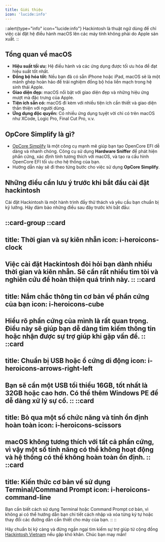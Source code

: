 ```yaml
---
title: Giới thiệu
icon: 'lucide:info'
---
```


::alert{type="info" icon="lucide:info"}
  Hackintosh là thuật ngữ dùng để chỉ việc cài đặt hệ điều hành macOS lên các máy tính không phải do Apple sản xuất.
::

## Tổng quan về macOS

- **Hiệu suất tối ưu:** Hệ điều hành và các ứng dụng được tối ưu hóa để đạt hiệu suất tốt nhất.
- **Đồng bộ hóa tốt:** Nếu bạn đã có sẵn iPhone hoặc iPad, macOS sẽ là một mảnh ghép hoàn hảo để trải nghiệm đồng bộ hóa liền mạch trong hệ sinh thái Apple.
- **Giao diện đẹp:** macOS nổi bật với giao diện đẹp và những hiệu ứng mượt mà đặc trưng của Apple.
- **Tiện ích sẵn có:** macOS đi kèm với nhiều tiện ích cần thiết và giao diện thân thiện với người dùng.
- **Ứng dụng độc quyền:** Có nhiều ứng dụng tuyệt vời chỉ có trên macOS như XCode, Logic Pro, Final Cut Pro, v.v.

## OpCore Simplify là gì?

- [OpCore Simplify](https://github.com/lzhoang2801/OpCore-Simplify) là một công cụ mạnh mẽ giúp bạn tạo OpenCore EFI dễ dàng và nhanh chóng. Công cụ sử dụng **Hardware Sniffer** để phát hiện phần cứng, xác định tính tương thích với macOS, và tạo ra cấu hình OpenCore EFI tối ưu cho hệ thống của bạn.
- Hướng dẫn này sẽ đi theo từng bước cho việc sử dụng **OpCore Simplify**.

## Những điều cần lưu ý trước khi bắt đầu cài đặt hackintosh

Cài đặt Hackintosh là một hành trình đầy thử thách và yêu cầu bạn chuẩn bị kỹ lưỡng. Hãy đảm bảo những điều sau đây trước khi bắt đầu:

::card-group
  ::card
  ---
  title: Thời gian và sự kiên nhẫn
  icon: i-heroicons-clock
  ---
  Việc cài đặt Hackintosh đòi hỏi bạn dành nhiều thời gian và kiên nhẫn. Sẽ cần rất nhiều tìm tòi và nghiên cứu để hoàn thiện quá trình này.
  ::
  ::card
  ---
  title: Nắm chắc thông tin cơ bản về phần cứng của bạn
  icon: i-heroicons-cube
  ---
  Hiểu rõ phần cứng của mình là rất quan trọng. Điều này sẽ giúp bạn dễ dàng tìm kiếm thông tin hoặc nhận được sự trợ giúp khi gặp vấn đề.
  ::
  ::card
  ---
  title: Chuẩn bị USB hoặc ổ cứng di động
  icon: i-heroicons-arrows-right-left
  ---
  Bạn sẽ cần một USB tối thiểu 16GB, tốt nhất là 32GB hoặc cao hơn. Có thể thêm Windows PE để dễ dàng xử lý sự cố. 
  ::
  ::card
  ---
  title: Bỏ qua một số chức năng và tính ổn định hoàn toàn
  icon: i-heroicons-scissors
  ---
  macOS không tương thích với tất cả phần cứng, vì vậy một số tính năng có thể không hoạt động và hệ thống có thể không hoàn toàn ổn định.
  ::
  ::card
  ---
  title: Kiến thức cơ bản về sử dụng Terminal/Command Prompt
  icon: i-heroicons-command-line
  ---
  Bạn cần biết cách sử dụng Terminal hoặc Command Prompt cơ bản, vì không ai có thể hướng dẫn bạn chi tiết cách nhập và xóa từng ký tự hoặc thay đổi các đường dẫn cần thiết cho máy của bạn.
  ::
::

Hãy chuẩn bị kỹ càng và đừng ngần ngại tìm kiếm sự trợ giúp từ cộng đồng [Hackintosh Vietnam](https://www.facebook.com/groups/hackintoshPC/) nếu gặp khó khăn. Chúc bạn may mắn!
